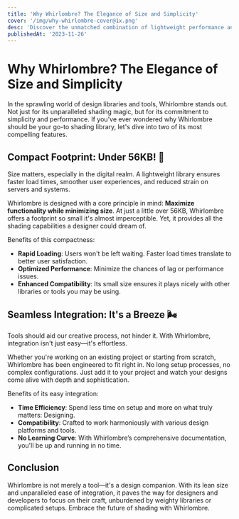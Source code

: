 ```yaml
---
title: 'Why Whirlombre? The Elegance of Size and Simplicity'
cover: '/img/why-whirlombre-cover@1x.png'
desc: 'Discover the unmatched combination of lightweight performance and seamless integration that sets Whirlombre apart in the world of design libraries.'
publishedAt: '2023-11-26'
---
```


# Why Whirlombre? The Elegance of Size and Simplicity

In the sprawling world of design libraries and tools, Whirlombre stands out. Not just for its unparalleled shading magic, but for its commitment to simplicity and performance. If you've ever wondered why Whirlombre should be your go-to shading library, let's dive into two of its most compelling features.

## Compact Footprint: Under 56KB! 💼

Size matters, especially in the digital realm. A lightweight library ensures faster load times, smoother user experiences, and reduced strain on servers and systems.

Whirlombre is designed with a core principle in mind: **Maximize functionality while minimizing size**. At just a little over 56KB, Whirlombre offers a footprint so small it's almost imperceptible. Yet, it provides all the shading capabilities a designer could dream of.

Benefits of this compactness:

- **Rapid Loading**: Users won't be left waiting. Faster load times translate to better user satisfaction.
- **Optimized Performance**: Minimize the chances of lag or performance issues.
- **Enhanced Compatibility**: Its small size ensures it plays nicely with other libraries or tools you may be using.

## Seamless Integration: It's a Breeze 🌬️

Tools should aid our creative process, not hinder it. With Whirlombre, integration isn't just easy—it's effortless.

Whether you're working on an existing project or starting from scratch, Whirlombre has been engineered to fit right in. No long setup processes, no complex configurations. Just add it to your project and watch your designs come alive with depth and sophistication.

Benefits of its easy integration:

- **Time Efficiency**: Spend less time on setup and more on what truly matters: Designing.
- **Compatibility**: Crafted to work harmoniously with various design platforms and tools.
- **No Learning Curve**: With Whirlombre’s comprehensive documentation, you'll be up and running in no time.

## Conclusion

Whirlombre is not merely a tool—it's a design companion. With its lean size and unparalleled ease of integration, it paves the way for designers and developers to focus on their craft, unburdened by weighty libraries or complicated setups. Embrace the future of shading with Whirlombre.

